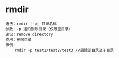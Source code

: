 # rmdir
    语法：rmdir [-p] 目录名称
    参数：-p 递归删除目录（仅限空目录）
    速记：remove directory
    作用：删除目录
    示例：
        rmdir -p test1/test2/test3 //删除该目录及子目录